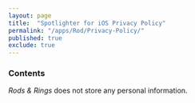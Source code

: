 ```yaml
---
layout: page
title:  "Spotlighter for iOS Privacy Policy"
permalink: "/apps/Rod/Privacy-Policy/"
published: true
exclude: true
---
```


### Contents

_Rods & Rings_ does not store any personal information.
